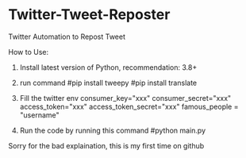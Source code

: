 # Twitter-Tweet-Reposter
Twitter Automation to Repost Tweet

How to Use:
1. Install latest version of Python, recommendation: 3.8+

2. run command 
  #pip install tweepy
  #pip install translate
  
3. Fill the twitter env
consumer_key="xxx"
consumer_secret="xxx"
access_token="xxx"
access_token_secret="xxx"
famous_people = "username"

4. Run the code by running this command #python main.py

Sorry for the bad explaination, this is my first time on github
